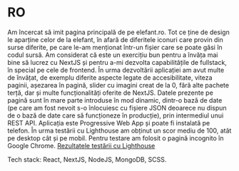 # RO

Am încercat să imit pagina principală de pe elefant.ro. Tot ce ține de design le aparține celor de la elefant, în afară de diferitele iconuri care provin din surse diferite, pe care le-am menționat într-un fișier care se poate găsi în codul sursă.
Am considerat că este un exercițiu bun pentru a învăța mai bine să lucrez cu NextJS și pentru a-mi dezvolta capabilitățile de fullstack, în special pe cele de frontend. În urma dezvoltării aplicației am avut multe de învățat, de exemplu diferite aspecte legate de accesibilitate, viteza paginii, așezarea în pagină, slider cu imagini creat de la 0, fără alte pachete terță, dar și multe funcționalități oferite de NextJS.
Datele prezente pe pagină sunt în mare parte introduse în mod dinamic, dintr-o bază de date (pe care am fost nevoit s-o înlocuiesc cu fișiere JSON deoarece nu dispun de o bază de date care să funcționeze în producție), prin intermediul unui REST API.
Aplicația este Progressive Web App și poate fi instalată pe telefon.
În urma testării cu Lighthouse am obținut un scor mediu de 100, atât pe desktop cât și pe mobil. Pentru testare am folosit o pagină incognito în Google Chrome.
[Rezultatele testării cu Lighthouse](https://imgur.com/kyTrbgs)

Tech stack: React, NextJS, NodeJS, MongoDB, SCSS.
